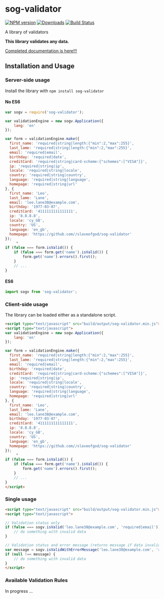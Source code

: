 # sog-validator

[![NPM version][npm-image]][npm-url] [![Downloads][downloads-image]][npm-url] [![Build Status][travis-image]][travis-url]

A library of validators

**This library validates any data.**

[Completed documentation is here!!!](https://github.com/slaveofgod/sog-validator/tree/master/docs)

## Installation and Usage

### Server-side usage

Install the library with `npm install sog-validator`

#### No ES6
```javascript
var sogv = require('sog-validator');

var validationEngine = new sogv.Application({
    lang: 'en'
});

var form = validationEngine.make({
  first_name: 'required|string|length:{"min":2,"max":255}',
  last_lame: 'required|string|length:{"min":2,"max":255}',
  email: 'required|email',
  birthday: 'required|date',
  creditCard: 'required|string|card-scheme:{"schemes":["VISA"]}',
  ip: 'required|string|ip',
  locale: 'required|string|locale',
  country: 'required|string|country',
  language: 'required|string|language',
  homepage: 'required|string|url'
}, {
  first_name: 'Leo',
  last_lame: 'Lane',
  email: 'leo.lane38@example.com',
  birthday: '1977-03-07',
  creditCard: '4111111111111111',
  ip: '8.8.8.8',
  locale: 'cy_GB',
  country: 'US',
  language: 'en_gb',
  homepage: 'https://github.com//slaveofgod/sog-validator'
});
     *
if (false === form.isValid()) {
    if (false === form.get('name').isValid()) {
        form.get('name').errors().first();
    }
    // ...
}
```

#### ES6
```javascript
import sogv from 'sog-validator';
```

### Client-side usage

The library can be loaded either as a standalone script.

```html
<script type="text/javascript" src="build/output/sog-validator.min.js"></script>
<script type="text/javascript">
var validationEngine = new sogv.Application({
    lang: 'en'
});

var form = validationEngine.make({
  first_name: 'required|string|length:{"min":2,"max":255}',
  last_lame: 'required|string|length:{"min":2,"max":255}',
  email: 'required|email',
  birthday: 'required|date',
  creditCard: 'required|string|card-scheme:{"schemes":["VISA"]}',
  ip: 'required|string|ip',
  locale: 'required|string|locale',
  country: 'required|string|country',
  language: 'required|string|language',
  homepage: 'required|string|url'
}, {
  first_name: 'Leo',
  last_lame: 'Lane',
  email: 'leo.lane38@example.com',
  birthday: '1977-03-07',
  creditCard: '4111111111111111',
  ip: '8.8.8.8',
  locale: 'cy_GB',
  country: 'US',
  language: 'en_gb',
  homepage: 'https://github.com//slaveofgod/sog-validator'
});
     *
if (false === form.isValid()) {
    if (false === form.get('name').isValid()) {
        form.get('name').errors().first();
    }
    // ...
}
</script>
```

### Single usage
```html
<script type="text/javascript" src="build/output/sog-validator.min.js"></script>
<script type="text/javascript">

// Validation status only
if (false === sogv.isValid('leo.lane38@example.com', 'required|email')) {
    // do something with invalid data
}

// Validation status and error message (returns message if data invalid or null if valid)
var message = sogv.isValidWithErrorMessage('leo.lane38@example.com', 'required|email');
if (null !== message) {
    // do something with invalid data
}
</script>
```

### Available Validation Rules
In progress ...


[npm-url]: https://npmjs.org/package/sog-validator
[npm-image]: http://img.shields.io/npm/v/sog-validator.svg

[travis-url]: https://travis-ci.org/slaveofgod/sog-validator
[travis-image]: http://img.shields.io/travis/slaveofgod/sog-validator.svg

[coveralls-url]: https://coveralls.io/r/slaveofgod/sog-validator
[coveralls-image]: http://img.shields.io/coveralls/slaveofgod/sog-validator/master.svg

[downloads-image]: http://img.shields.io/npm/dm/sog-validator.svg